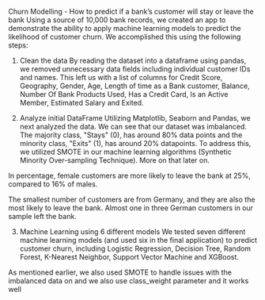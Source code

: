 Churn Modelling - How to predict if a bank’s customer will stay or leave the bank
Using a source of 10,000 bank records, we created an app to demonstrate the ability to apply machine learning models to predict the likelihood of customer churn. We accomplished this using the following steps:

1. Clean the data
By reading the dataset into a dataframe using pandas, we removed unnecessary data fields including individual customer IDs and names. This left us with a list of columns for Credit Score, Geography, Gender, Age, Length of time as a Bank customer, Balance, Number Of Bank Products Used, Has a Credit Card, Is an Active Member, Estimated Salary and Exited.

2. Analyze initial DataFrame
Utilizing Matplotlib, Seaborn and Pandas, we next analyzed the data. We can see that our dataset was imbalanced. The majority class, "Stays" (0), has around 80% data points and the minority class, "Exits" (1), has around 20% datapoints. To address this, we utilized SMOTE in our machine learning algorithms (Synthetic Minority Over-sampling Technique). More on that later on.

In percentage, female customers are more likely to leave the bank at 25%, compared to 16% of males.

The smallest number of customers are from Germany, and they are also the most likely to leave the bank. Almost one in three German customers in our sample left the bank.

3. Machine Learning using 6 different models
We tested seven different machine learning models (and used six in the final application) to predict customer churn, including Logistic Regression, Decision Tree, Random Forest, K-Nearest Neighbor, Support Vector Machine and XGBoost.

As mentioned earlier, we also used SMOTE to handle issues with the imbalanced data on and we also use class_weight parameter and it works well
